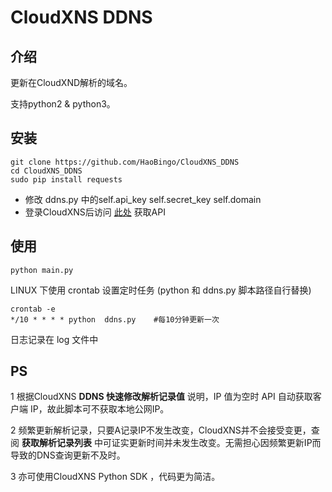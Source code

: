 # CloudXNS DDNS

## 介绍
更新在CloudXND解析的域名。

支持python2 & python3。


## 安装

```
git clone https://github.com/HaoBingo/CloudXNS_DDNS
cd CloudXNS_DDNS
sudo pip install requests
```

* 修改 ddns.py 中的self.api_key self.secret_key self.domain
* 登录CloudXNS后访问 [此处](https://www.cloudxns.net/AccountManage/apimanage.html) 获取API

## 使用
```
python main.py
```
LINUX 下使用 crontab 设置定时任务 (python 和 ddns.py 脚本路径自行替换)

```
crontab -e
*/10 * * * * python  ddns.py    #每10分钟更新一次
```

日志记录在 log 文件中

## PS
1 根据CloudXNS **DDNS 快速修改解析记录值** 说明，IP 值为空时 API 自动获取客户端 IP，故此脚本可不获取本地公网IP。

2 频繁更新解析记录，只要A记录IP不发生改变，CloudXNS并不会接受变更，查阅 **获取解析记录列表** 中可证实更新时间并未发生改变。无需担心因频繁更新IP而导致的DNS查询更新不及时。

3 亦可使用CloudXNS Python SDK ，代码更为简洁。
